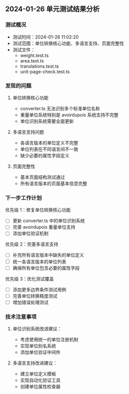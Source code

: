 ## 2024-01-26 单元测试结果分析

### 测试概况

- 测试时间：2024-01-26 11:02:20
- 测试范围：单位转换核心功能、多语言支持、页面完整性
- 测试文件：
  - weight.test.ts
  - area.test.ts
  - translations.test.ts
  - unit-page-check.test.ts

### 发现的问题

1. 单位转换核心功能
   - converter.ts 无法识别多个标准单位名称
   - 重量单位系统特别是 avoirdupois 系统支持不完整
   - 单位识别系统需要全面更新

2. 多语言支持问题
   - 各语言版本的单位定义不完整
   - 单位列表在不同语言间不一致
   - 缺少必要的属性字段定义

3. 页面完整性
   - 基本页面结构测试通过
   - 所有语言版本的页面基本信息完整

### 下一步工作计划

优先级 1：修复单位转换核心功能
- [ ] 更新 converter.ts 中的单位识别系统
- [ ] 完善 avoirdupois 重量单位支持
- [ ] 添加单位验证机制

优先级 2：完善多语言支持
- [ ] 补充所有语言版本中缺失的单位定义
- [ ] 统一各语言版本的单位列表
- [ ] 确保所有单位包含必要的属性字段

优先级 3：优化测试覆盖
- [ ] 添加更多边界条件测试用例
- [ ] 完善单位转换精度测试
- [ ] 增加错误处理测试

### 技术注意事项

1. 单位识别系统改进建议：
   - 考虑使用统一的单位注册机制
   - 实现单位别名系统
   - 添加单位验证中间件

2. 多语言支持改进建议：
   - 建立单位定义模板
   - 实现自动化验证工具
   - 创建单位属性检查器 
